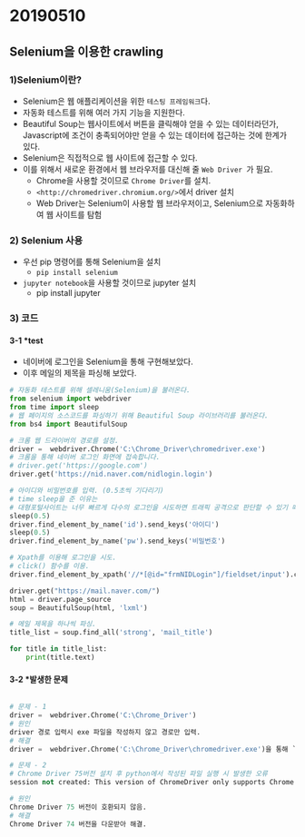 # 20190510

## Selenium을 이용한 crawling



### 1)Selenium이란?

* Selenium은 웹 애플리케이션을 위한 `테스팅 프레임워크`다.
* 자동화 테스트를 위해 여러 가지 기능을 지원한다.
* Beautiful Soup는 웹사이트에서 버튼을 클릭해야 얻을 수 있는 데이터라던가, Javascript에 조건이 충족되어야만 얻을 수 있는 데이터에 접근하는 것에 한계가 있다.
* Selenium은 직접적으로 웹 사이트에 접근할 수 있다.
* 이를 위해서 새로운 환경에서 웹 브라우저를 대신해 줄 `Web Driver `가 필요.
  * Chrome을 사용할 것이므로 `Chrome Driver`를 설치.
  * `<http://chromedriver.chromium.org/>`에서 driver 설치
  * Web Driver는 Selenium이 사용할 웹 브라우저이고, Selenium으로 자동화하여 웹 사이트를 탐험



### 2) Selenium 사용

* 우선 pip 명령어를 통해 Selenium을 설치
  * `pip install selenium`
* `jupyter notebook`을 사용할 것이므로 jupyter 설치
  * pip install jupyter



### 3) 코드

#### 3-1 *test

* 네이버에 로그인을 Selenium을 통해 구현해보았다.
* 이후 메일의 제목을 파싱해 보았다.

```python
# 자동화 테스트를 위해 셀레니움(Selenium)을 불러온다.
from selenium import webdriver
from time import sleep
# 웹 페이지의 소스코드를 파싱하기 위해 Beautiful Soup 라이브러리를 불러온다.
from bs4 import BeautifulSoup

# 크롬 웹 드라이버의 경로를 설정.
driver =  webdriver.Chrome('C:\Chrome_Driver\chromedriver.exe')
# 크롬을 통해 네이버 로그인 화면에 접속합니다.
# driver.get('https://google.com')
driver.get('https://nid.naver.com/nidlogin.login')

# 아이디와 비밀번호를 입력. (0.5초씩 기다리기)
# time sleep을 준 이유는 
# 대형포털사이트는 너무 빠르게 다수의 로그인을 시도하면 트래픽 공격으로 판단할 수 있기 떄문이다.
sleep(0.5)
driver.find_element_by_name('id').send_keys('아이디')
sleep(0.5)
driver.find_element_by_name('pw').send_keys('비밀번호')

# Xpath를 이용해 로그인을 시도.
# click() 함수를 이용.
driver.find_element_by_xpath('//*[@id="frmNIDLogin"]/fieldset/input').click()

driver.get("https://mail.naver.com/")
html = driver.page_source
soup = BeautifulSoup(html, 'lxml')

# 메일 제목을 하나씩 파싱.
title_list = soup.find_all('strong', 'mail_title')

for title in title_list:
    print(title.text)
```



#### 3-2 *발생한 문제

```python

# 문제 - 1
driver =  webdriver.Chrome('C:\Chrome_Driver')
# 원인
driver 경로 입력시 exe 파일을 작성하지 않고 경로만 입력.
# 해결
driver =  webdriver.Chrome('C:\Chrome_Driver\chromedriver.exe')을 통해 `chromedriver.exe` 추가

# 문제 - 2
# Chrome Driver 75버전 설치 후 python에서 작성된 파일 실행 시 발생한 오류
session not created: This version of ChromeDriver only supports Chrome version 75 error with ChromeDriver Chrome using Selenium

# 원인
Chrome Driver 75 버전이 호환되지 않음.
# 해결
Chrome Driver 74 버전을 다운받아 해결.
```

